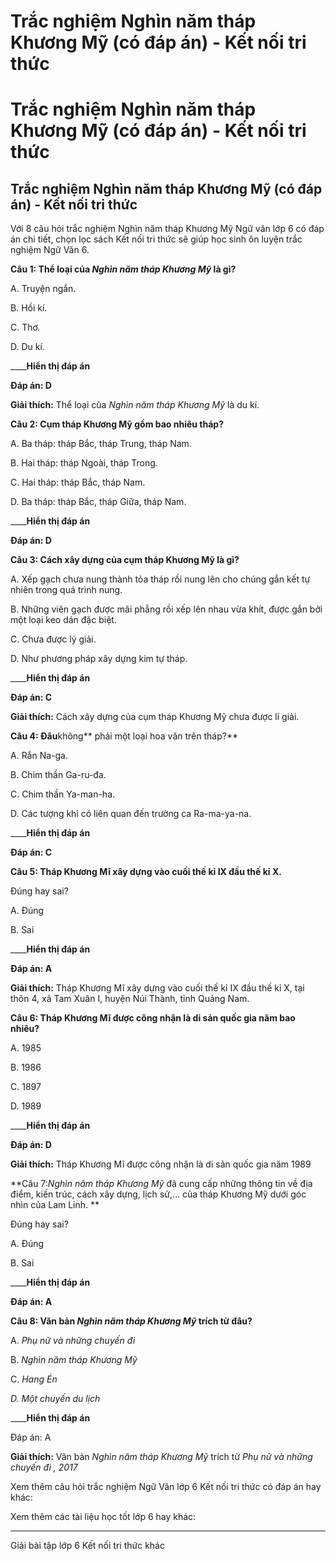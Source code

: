 # Trắc nghiệm Nghìn năm tháp Khương Mỹ (có đáp án) - Kết nối tri thức

# Trắc nghiệm Nghìn năm tháp Khương Mỹ (có đáp án) - Kết nối tri thức

## Trắc nghiệm Nghìn năm tháp Khương Mỹ (có đáp án) - Kết nối tri thức

Với 8 câu hỏi trắc nghiệm Nghìn năm tháp Khương Mỹ Ngữ văn lớp 6 có đáp án chi tiết, chọn lọc sách Kết nối tri thức sẽ giúp học sinh ôn luyện trắc nghiệm Ngữ Văn 6.

**Câu 1: Thể loại của _Nghìn năm tháp Khương Mỹ_ là gì?**

A. Truyện ngắn.

B. Hồi kí.

C. Thơ.

D. Du kí.

____**Hiển thị đáp án**

**Đáp án: D**

**Giải thích:** Thể loại của _Nghìn năm tháp Khương Mỹ_ là du kí.

**Câu 2: Cụm tháp Khương Mỹ gồm bao nhiêu tháp?**

A. Ba tháp: tháp Bắc, tháp Trung, tháp Nam. 

B. Hai tháp: tháp Ngoài, tháp Trong. 

C. Hai tháp: tháp Bắc, tháp Nam. 

D. Ba tháp: tháp Bắc, tháp Giữa, tháp Nam. 

____**Hiển thị đáp án**

**Đáp án: D**

**Câu 3: Cách xây dựng của cụm tháp Khương Mỹ là gì?**

A. Xếp gạch chưa nung thành tỏa tháp rồi nung lên cho chúng gắn kết tự nhiên trong quá trình nung.

B. Những viên gạch được mãi phẳng rồi xếp lên nhau vừa khít, được gắn bởi một loại keo dán đặc biệt.

C. Chưa được lý giải.

D. Như phương pháp xây dựng kim tự tháp.

____**Hiển thị đáp án**

**Đáp án: C**

**Giải thích:** Cách xây dựng của cụm tháp Khương Mỹ chưa được lí giải.

**Câu 4: Đâu**không** phải một loại hoa văn trên tháp?**

A. Rắn Na-ga.

B. Chim thần Ga-ru-đa. 

C. Chim thần Ya-man-ha.

D. Các tượng khỉ có liên quan đến trường ca Ra-ma-ya-na.

____**Hiển thị đáp án**

**Đáp án: C**

**Câu 5: Tháp Khương Mĩ xây dựng vào cuối thế kỉ IX đầu thế kỉ X.**

Đúng hay sai?

A. Đúng

B. Sai

____**Hiển thị đáp án**

**Đáp án: A**

**Giải thích:** Tháp Khương Mĩ xây dựng vào cuối thế kỉ IX đầu thế kỉ X, tại thôn 4, xã Tam Xuân I, huyện Núi Thành, tỉnh Quảng Nam.

**Câu 6: Tháp Khương Mĩ được công nhận là di sản quốc gia năm bao nhiêu?**

A. 1985

B. 1986

C. 1897

D. 1989

____**Hiển thị đáp án**

**Đáp án: D**

**Giải thích:** Tháp Khương Mĩ được công nhận là di sản quốc gia năm 1989

**Câu 7:_Nghìn năm tháp Khương Mỹ_ đã cung cấp những thông tin về địa điểm, kiến trúc, cách xây dựng, lịch sử,... của tháp Khương Mỹ dưới góc nhìn của Lam Linh. **

Đúng hay sai?

A. Đúng

B. Sai

____**Hiển thị đáp án**

**Đáp án: A**

**Câu 8: Văn bản _Nghìn năm tháp Khương Mỹ_ trích từ đâu?**

A.  _Phụ nữ và những chuyến đi_

B.  _Nghìn năm tháp Khương Mỹ_

C. _Hang Én_

_D. Một chuyến du lịch_

____**Hiển thị đáp án**

Đáp án: A

**Giải thích:** Văn bản  _Nghìn năm tháp Khương Mỹ_ trích từ  _Phụ nữ và những chuyến đi_ _, 2017_

Xem thêm câu hỏi trắc nghiệm Ngữ Văn lớp 6 Kết nối tri thức có đáp án hay khác:

Xem thêm các tài liệu học tốt lớp 6 hay khác:

* * *

Giải bài tập lớp 6 Kết nối tri thức khác
